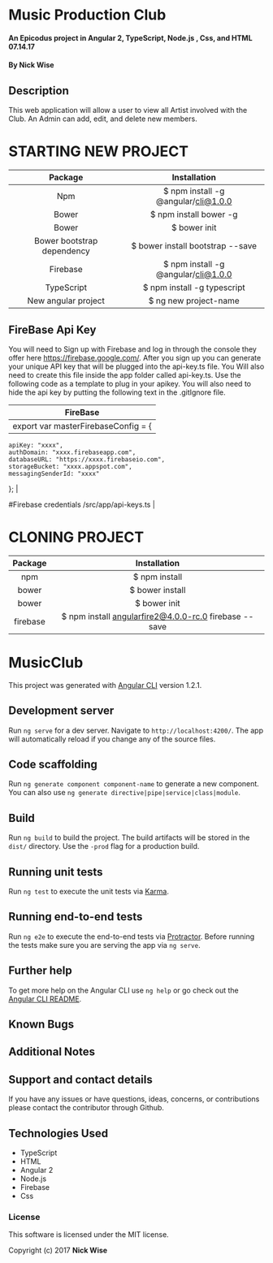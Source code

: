 # Music Production Club

#### An Epicodus project in Angular 2, TypeScript, Node.js , Css, and HTML 07.14.17

#### **By Nick Wise**

## Description


This web application will allow a user to view all Artist involved with the Club. An Admin can add, edit, and delete new members.


# STARTING NEW PROJECT
| Package | Installation |
|:---:|:---:|
| Npm |$ npm install -g @angular/cli@1.0.0 |
| Bower |$ npm install bower -g |
| Bower | $ bower init |
| Bower bootstrap dependency | $ bower install bootstrap --save |
| Firebase |$ npm install -g @angular/cli@1.0.0 |
| TypeScript | $ npm install -g typescript |
| New angular project | $ ng new project-name |

## FireBase Api Key
 You will need to Sign up with Firebase and log in through the console they offer here https://firebase.google.com/. After you sign up you can generate your unique API key that will be plugged into the api-key.ts file. You Will also need to create this file inside the app folder called api-key.ts. Use the following code as a template to plug in your apikey. 
You will also need to hide the api key by putting the following text in the .gitIgnore file.

 | FireBase | 
|:----------------:|
| export var masterFirebaseConfig = { 
    apiKey: "xxxx",
    authDomain: "xxxx.firebaseapp.com",
    databaseURL: "https://xxxx.firebaseio.com",
    storageBucket: "xxxx.appspot.com",
    messagingSenderId: "xxxx"
  }; |
  

 #Firebase credentials
/src/app/api-keys.ts |

# CLONING PROJECT

 | Package | Installation |
 |:---:|:---:|
 | npm |$ npm install |
 | bower |$ bower install |
 | bower |$ bower init |
 | firebase| $ npm install angularfire2@4.0.0-rc.0 firebase --save |

# MusicClub

This project was generated with [Angular CLI](https://github.com/angular/angular-cli) version 1.2.1.

## Development server

Run `ng serve` for a dev server. Navigate to `http://localhost:4200/`. The app will automatically reload if you change any of the source files.

## Code scaffolding

Run `ng generate component component-name` to generate a new component. You can also use `ng generate directive|pipe|service|class|module`.

## Build

Run `ng build` to build the project. The build artifacts will be stored in the `dist/` directory. Use the `-prod` flag for a production build.

## Running unit tests

Run `ng test` to execute the unit tests via [Karma](https://karma-runner.github.io).

## Running end-to-end tests

Run `ng e2e` to execute the end-to-end tests via [Protractor](http://www.protractortest.org/).
Before running the tests make sure you are serving the app via `ng serve`.

## Further help

To get more help on the Angular CLI use `ng help` or go check out the [Angular CLI README](https://github.com/angular/angular-cli/blob/master/README.md).

## Known Bugs


## Additional Notes

## Support and contact details

If you have any issues or have questions, ideas, concerns, or contributions please contact the contributor through Github.

## Technologies Used

* TypeScript
* HTML
* Angular 2
* Node.js
* Firebase
* Css

### License
This software is licensed under the MIT license.

Copyright (c) 2017 **Nick Wise**
